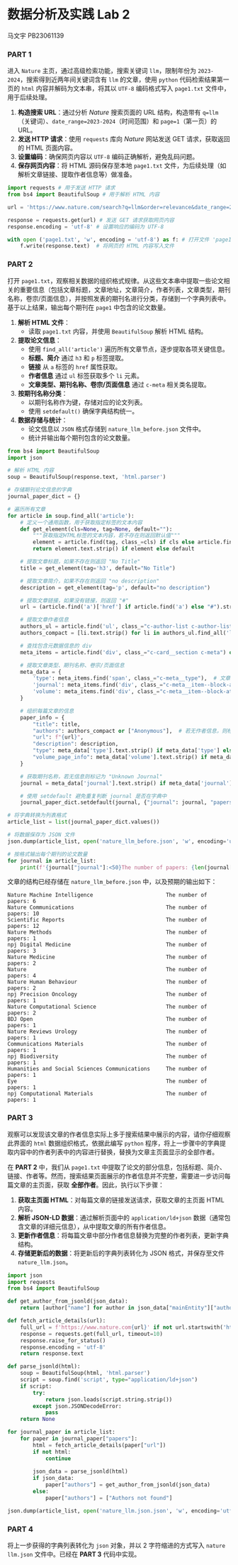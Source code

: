 # **数据分析及实践 Lab 2**

马文宇 PB23061139

### **PART 1**

进入 `Nature` 主页，通过高级检索功能，搜索关键词 `llm`，限制年份为 `2023-2024`，搜索得到近两年间关键词含有 `llm` 的文章，使用 `python` 代码检索结果第一页的 `html` 内容并解码为文本串，将其以 `UTF-8` 编码格式写入 `page1.txt` 文件中，用于后续处理。

1. **构造搜索 URL**：通过分析 *Nature* 搜索页面的 URL 结构，构造带有 `q=llm`（关键词）、`date_range=2023-2024`（时间范围）和 `page=1`（第一页）的 URL。  
2. **发送 HTTP 请求**：使用 `requests` 库向 *Nature* 网站发送 GET 请求，获取返回的 HTML 页面内容。  
3. **设置编码**：确保网页内容以 `UTF-8` 编码正确解析，避免乱码问题。  
4. **保存网页内容**：将 HTML 源码保存至本地 `page1.txt` 文件，为后续处理（如解析文章链接、提取作者信息等）做准备。  

```python
import requests # 用于发送 HTTP 请求
from bs4 import BeautifulSoup # 用于解析 HTML 内容

url = 'https://www.nature.com/search?q=llm&order=relevance&date_range=2023-2024&page=1'

response = requests.get(url) # 发送 GET 请求获取网页内容
response.encoding = 'utf-8' # 设置响应的编码为 UTF-8

with open ('page1.txt', 'w', encoding = 'utf-8') as f: # 打开文件 'page1.txt'，以写入模式保存页面内容
    f.write(response.text)  # 将网页的 HTML 内容写入文件
```

### **PART 2**

打开 `page1.txt`，观察相关数据的组织格式规律。从这些文本串中提取一些论文相关的重要信息（包括文章标题，文章地址，文章简介，作者列表，文章类型，期刊名称，卷宗/页面信息），并按照发表的期刊名进行分类，存储到一个字典列表中。基于以上结果，输出每个期刊在 `page1` 中包含的论文数量。

1. **解析 HTML 文件**：  
   - 读取 `page1.txt` 内容，并使用 `BeautifulSoup` 解析 HTML 结构。  
2. **提取论文信息**：  
   - 使用 `find_all('article')` 遍历所有文章节点，逐步提取各项关键信息。  
   - **标题、简介** 通过 `h3` 和 `p` 标签提取。  
   - **链接** 从 `a` 标签的 `href` 属性获取。  
   - **作者信息** 通过 `ul` 标签获取多个 `li` 元素。  
   - **文章类型、期刊名称、卷宗/页面信息** 通过 `c-meta` 相关类名提取。  
3. **按期刊名称分类**：  
   - 以期刊名称作为键，存储对应的论文列表。  
   - 使用 `setdefault()` 确保字典结构统一。  
4. **数据存储与统计**：  
   - 论文信息以 `JSON` 格式存储到 `nature_llm_before.json` 文件中。  
   - 统计并输出每个期刊包含的论文数量。

```python
from bs4 import BeautifulSoup
import json

# 解析 HTML 内容
soup = BeautifulSoup(response.text, 'html.parser')

# 存储期刊论文信息的字典
journal_paper_dict = {}

# 遍历所有文章
for article in soup.find_all('article'):
    # 定义一个通用函数，用于获取指定标签的文本内容
    def get_element(cls=None, tag=None, default=""):
        """获取指定HTML标签的文本内容，若不存在则返回默认值"""
        element = article.find(tag, class_=cls) if cls else article.find(tag)
        return element.text.strip() if element else default

    # 提取文章标题，如果不存在则返回 "No Title"
    title = get_element(tag='h3', default="No Title")

    # 提取文章简介，如果不存在则返回 "no description"
    description = get_element(tag='p', default="no description")

    # 提取文章链接，如果没有链接，则返回 "#"
    url = (article.find('a')['href'] if article.find('a') else "#").strip()

    # 提取文章作者信息
    authors_ul = article.find('ul', class_="c-author-list c-author-list--compact c-author-list--truncated")
    authors_compact = [li.text.strip() for li in authors_ul.find_all('li')] if authors_ul else []

    # 查找包含元数据信息的 div
    meta_items = article.find('div', class_="c-card__section c-meta") or {}

    # 提取文章类型、期刊名称、卷宗/页面信息
    meta_data = {
        'type': meta_items.find('span', class_="c-meta__type"),  # 文章类型
        'journal': meta_items.find('div', class_="c-meta__item--block-at-lg"),  # 期刊名称
        'volume': meta_items.find('div', class_="c-meta__item--block-at-lg")  # 卷宗/页面信息
    }

    # 组织每篇文章的信息
    paper_info = {
        "title": title,
        "authors": authors_compact or ["Anonymous"],  # 若无作者信息，则标记为 "Anonymous"
        "url": f"{url}",
        "description": description,
        "type": meta_data['type'].text.strip() if meta_data['type'] else "Unknown",
        "volume_page_info": meta_data['volume'].text.strip() if meta_data['volume'] else ""
    }

    # 获取期刊名称，若无信息则标记为 "Unknown Journal"
    journal = meta_data['journal'].text.strip() if meta_data['journal'] else "Unknown Journal"

    # 使用 setdefault 避免重复判断 journal 是否在字典中
    journal_paper_dict.setdefault(journal, {"journal": journal, "papers": []})["papers"].append(paper_info)

# 将字典转换为列表格式
article_list = list(journal_paper_dict.values())

# 将数据保存为 JSON 文件
json.dump(article_list, open('nature_llm_before.json', 'w', encoding='utf-8'), indent=2, ensure_ascii=False)

# 按格式输出每个期刊的论文数量
for journal in article_list:
    print(f'{journal["journal"]:<50}The number of papers: {len(journal["papers"])}')

```

文章的结构已经存储在 `nature_llm_before.json` 中，以及预期的输出如下：

```
Nature Machine Intelligence                       The number of papers: 6
Nature Communications                             The number of papers: 10
Scientific Reports                                The number of papers: 12
Nature Methods                                    The number of papers: 1
npj Digital Medicine                              The number of papers: 3
Nature Medicine                                   The number of papers: 2
Nature                                            The number of papers: 4
Nature Human Behaviour                            The number of papers: 2
npj Precision Oncology                            The number of papers: 1
Nature Computational Science                      The number of papers: 2
BDJ Open                                          The number of papers: 1
Nature Reviews Urology                            The number of papers: 1
Communications Materials                          The number of papers: 1
npj Biodiversity                                  The number of papers: 1
Humanities and Social Sciences Communications     The number of papers: 1
Eye                                               The number of papers: 1
npj Computational Materials                       The number of papers: 1
```

### **PART 3**

观察可以发现该文章的作者信息实际上多于搜索结果中展示的内容，请你仔细观察此界面的 `html` 数据组织格式，依据此编写 `python` 程序，将上一步骤中的字典提取内容中的作者列表中的内容进行替换，替换为文章主页面显示的全部作者。

在 **PART 2** 中，我们从 `page1.txt` 中提取了论文的部分信息，包括标题、简介、链接、作者等。然而，搜索结果页面展示的作者信息并不完整，需要进一步访问每篇文章的主页面，获取 **全部作者**。因此，执行以下步骤：
1. **获取主页面 HTML**：对每篇文章的链接发送请求，获取文章的主页面 HTML 内容。
2. **解析 JSON-LD 数据**：通过解析页面中的 `application/ld+json` 数据（通常包含文章的详细元信息），从中提取文章的所有作者信息。
3. **更新作者信息**：将每篇文章中部分作者信息替换为完整的作者列表，更新字典结构。
4. **存储更新后的数据**：将更新后的字典列表转化为 JSON 格式，并保存至文件 `nature_llm.json`。

```python
import json
import requests
from bs4 import BeautifulSoup

def get_author_from_jsonld(json_data):
    return [author["name"] for author in json_data["mainEntity"]["author"]]

def fetch_article_details(url):
    full_url = f'https://www.nature.com{url}' if not url.startswith('http') else url
    response = requests.get(full_url, timeout=10)
    response.raise_for_status()
    response.encoding = 'utf-8'
    return response.text

def parse_jsonld(html):
    soup = BeautifulSoup(html, 'html.parser')
    script = soup.find('script', type="application/ld+json")
    if script:
        try:
            return json.loads(script.string.strip())
        except json.JSONDecodeError:
            pass
    return None

for journal_paper in article_list:
    for paper in journal_paper["papers"]:
        html = fetch_article_details(paper["url"])
        if not html:
            continue
            
        json_data = parse_jsonld(html)
        if json_data:
            paper["authors"] = get_author_from_jsonld(json_data)
        else:
            paper["authors"] = ["Authors not found"]

json.dump(article_list, open('nature_llm.json.json', 'w', encoding='utf-8'), indent=2, ensure_ascii=False)
```

### **PART 4**

将上一步获得的字典列表转化为 `json` 对象，并以 2 字符缩进的方式写入 `nature llm.json` 文件中。已经在 **PART 3** 代码中实现。